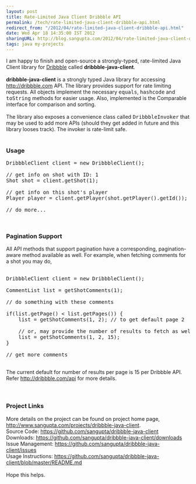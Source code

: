 ```yaml
---
layout: post
title: Rate-Limited Java Client Dribbble API
permalink: /tech/rate-limited-java-client-dribbble-api.html
redirect_from: "/2012/04/rate-limited-java-client-dribbble-api.html"
date: Wed Apr 18 14:35:00 IST 2012
sharingURL: http://blog.sangupta.com/2012/04/rate-limited-java-client-dribbble-api.html
tags: java my-projects
---
```

<div dir="ltr" style="text-align: left;" trbidi="on">
    I am happy to finish and open-source a strongly-typed, rate-limited Java Client library for 
    <a href="http://dribbble.com/">Dribbble</a> called 
    <b>dribbble-java-client</b>.
    <br>
    <br>
    <b>dribbble-java-client</b> is a strongly typed Java library for accessing 
    <a href="http://dribbble.com/">http://dribbble.com</a> API. The library provides support for rate limiting requests. All objects implement the necessary 
    <tt>equals</tt>, 
    <tt>hashcode</tt> and 
    <tt>toString</tt> methods for easier usage. Also, implemented is the Comparable interface for comparison and sorting.
    <br>
    <br>The library also exposes a convenience class called 
    <tt>DribbbleInvoker</tt> that may be used to add more APIs (should they get added in future and this library looses track). The invoker is rate-limit safe.
    <br>
    <br>
    <h3>Usage</h3>
    <pre class="brush: java">DribbbleClient client = new DribbbleClient();<br><br>// get info on shot with ID: 1<br>Shot shot = client.getShot(1);<br><br>// get info on this shot's player<br>Player player = client.getPlayer(shot.getPlayer().getId());<br><br>// do more...<br></pre>
    <br>
    <h3>Pagination Support</h3>All API methods that support pagination have a corresponding, pagination-aware method available as well. For example, when fetching comments for a shot you may do,
    <br>
    <br>
    <pre class="brush: java">DribbbleClient client = new DribbbleClient();<br><br>CommentList list = getShotComments(1);<br><br>// do something with these comments<br><br>if(list.getPage() &lt; list.getPages()) {<br>    list = getShotComments(1, 2); // to get default page 2<br><br>    // or, may provide the number of results to fetch as well<br>    list = getShotComments(1, 2, 15);<br>}<br><br>// get more comments<br></pre>
    <br>The current default for number of results per page is 15 per Dribbble API. Refer 
    <a href="http://dribbble.com/api">http://dribbble.com/api</a> for more details.
    <br>
    <br>
    <br>
    <h3>Project Links</h3>More details on the project can be found on project home page, 
    <a href="http://www.sangupta.com/projects/dribbble-java-client">http://www.sangupta.com/projects/dribbble-java-client</a>.
    <br>Source Code: 
    <a href="https://github.com/sangupta/dribbble-java-client">https://github.com/sangupta/dribbble-java-client</a>
    <br>Downloads: 
    <a href="https://github.com/sangupta/dribbble-java-client/downloads">https://github.com/sangupta/dribbble-java-client/downloads</a>
    <br>Issue Management: 
    <a href="https://github.com/sangupta/dribbble-java-client/issues">https://github.com/sangupta/dribbble-java-client/issues</a>
    <br>Usage Instructions: 
    <a href="https://github.com/sangupta/dribbble-java-client/blob/master/README.md">https://github.com/sangupta/dribbble-java-client/blob/master/README.md</a> 
    <br>
    <br>Hope this helps.
    <br>
    <br>
</div>
